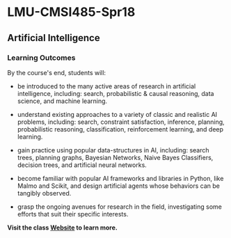 # LMU-CMSI485-Spr18
## Artificial Intelligence

### Learning Outcomes

By the course's end, students will:

- be introduced to the many active areas of research in artificial intelligence, including: search, probabilistic & causal reasoning, data science, and machine learning.

- understand existing approaches to a variety of classic and realistic AI problems, including: search, constraint satisfaction, inference, planning, probabilistic reasoning, classification, reinforcement learning, and deep learning.

- gain practice using popular data-structures in AI, including: search trees, planning graphs, Bayesian Networks, Naive Bayes Classifiers, decision trees, and artificial neural networks.

- become familiar with popular AI frameworks and libraries in Python, like Malmo and Scikit, and design artificial agents whose behaviors can be tangibly observed.

- grasp the ongoing avenues for research in the field, investigating some efforts that suit their specific interests.


**Visit the class [Website](http://forns.lmu.build/classes/spring-2018/cmsi-485/cmsi-485.html) to learn more.**
